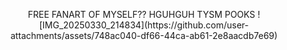 <p align="center">
  FREE FANART OF MYSELF?? HGUHGUH TYSM POOKS
![IMG_20250330_214834](https://github.com/user-attachments/assets/748ac040-df66-44ca-ab61-2e8aacdb7e69)
